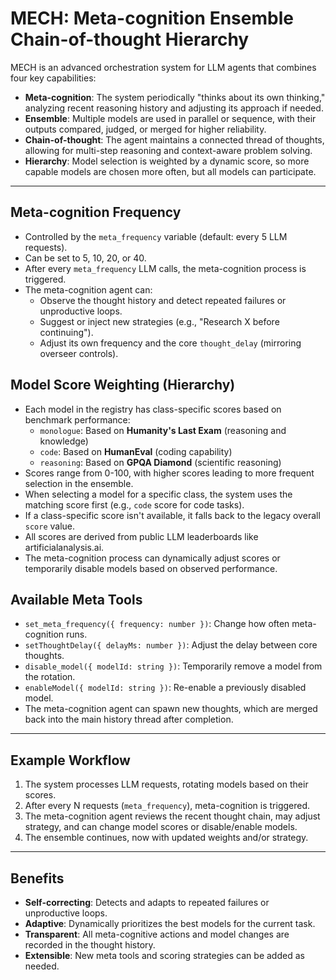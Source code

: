 # MECH: Meta-cognition Ensemble Chain-of-thought Hierarchy

MECH is an advanced orchestration system for LLM agents that combines four key capabilities:

- **Meta-cognition**: The system periodically "thinks about its own thinking," analyzing recent reasoning history and adjusting its approach if needed.
- **Ensemble**: Multiple models are used in parallel or sequence, with their outputs compared, judged, or merged for higher reliability.
- **Chain-of-thought**: The agent maintains a connected thread of thoughts, allowing for multi-step reasoning and context-aware problem solving.
- **Hierarchy**: Model selection is weighted by a dynamic score, so more capable models are chosen more often, but all models can participate.

---

## Meta-cognition Frequency

- Controlled by the `meta_frequency` variable (default: every 5 LLM requests).
- Can be set to 5, 10, 20, or 40.
- After every `meta_frequency` LLM calls, the meta-cognition process is triggered.
- The meta-cognition agent can:
    - Observe the thought history and detect repeated failures or unproductive loops.
    - Suggest or inject new strategies (e.g., "Research X before continuing").
    - Adjust its own frequency and the core `thought_delay` (mirroring overseer controls).

## Model Score Weighting (Hierarchy)

- Each model in the registry has class-specific scores based on benchmark performance:
    - `monologue`: Based on **Humanity's Last Exam** (reasoning and knowledge)
    - `code`: Based on **HumanEval** (coding capability)
    - `reasoning`: Based on **GPQA Diamond** (scientific reasoning)
- Scores range from 0-100, with higher scores leading to more frequent selection in the ensemble.
- When selecting a model for a specific class, the system uses the matching score first (e.g., `code` score for code tasks).
- If a class-specific score isn't available, it falls back to the legacy overall `score` value.
- All scores are derived from public LLM leaderboards like artificialanalysis.ai.
- The meta-cognition process can dynamically adjust scores or temporarily disable models based on observed performance.

## Available Meta Tools

- `set_meta_frequency({ frequency: number })`: Change how often meta-cognition runs.
- `setThoughtDelay({ delayMs: number })`: Adjust the delay between core thoughts.
- `disable_model({ modelId: string })`: Temporarily remove a model from the rotation.
- `enableModel({ modelId: string })`: Re-enable a previously disabled model.
- The meta-cognition agent can spawn new thoughts, which are merged back into the main history thread after completion.

---

## Example Workflow

1. The system processes LLM requests, rotating models based on their scores.
2. After every N requests (`meta_frequency`), meta-cognition is triggered.
3. The meta-cognition agent reviews the recent thought chain, may adjust strategy, and can change model scores or disable/enable models.
4. The ensemble continues, now with updated weights and/or strategy.

---

## Benefits

- **Self-correcting**: Detects and adapts to repeated failures or unproductive loops.
- **Adaptive**: Dynamically prioritizes the best models for the current task.
- **Transparent**: All meta-cognitive actions and model changes are recorded in the thought history.
- **Extensible**: New meta tools and scoring strategies can be added as needed.
